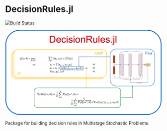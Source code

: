 # DecisionRules.jl

[![Build Status](https://github.com/andrewrosemberg/DecisionRules.jl/actions/workflows/CI.yml/badge.svg?branch=main)](https://github.com/andrewrosemberg/DecisionRules.jl/actions/workflows/CI.yml?query=branch%3Amain)

![](https://github.com/andrewrosemberg/DecisionRules.jl/blob/main/decision_rules.png)

Package for building decision rules in Multistage Stochastic Problems.
